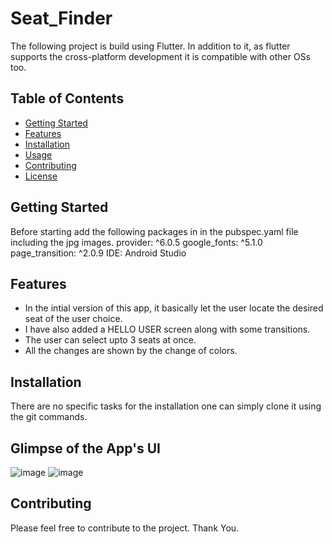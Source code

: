 # Seat_Finder


The following project is build using Flutter. In addition to it, as flutter supports the cross-platform development it is compatible with other OSs too.

## Table of Contents

- [Getting Started](#getting-started)
- [Features](#features)
- [Installation](#installation)
- [Usage](#usage)
- [Contributing](#contributing)
- [License](#license)

## Getting Started

Before starting add the following packages in in the pubspec.yaml file including the jpg images.
provider: ^6.0.5
google_fonts: ^5.1.0
page_transition: ^2.0.9
IDE: Android Studio

## Features
- In the intial version of this app, it basically let the user locate the desired seat of the user choice.
- I have also added a HELLO USER screen along with some transitions.
- The user can select upto 3 seats at once.
- All the changes are shown by the change of colors.

## Installation
There are no specific tasks for the installation one can simply clone it using the git commands.  

## Glimpse of the App's UI
![image](https://github.com/vinay123-ops/SeatFinder/assets/82254627/8fdc9440-a6cf-4a0c-a7ba-13034bd918d4)
![image](https://github.com/vinay123-ops/SeatFinder/assets/82254627/083a5f68-e65f-4913-9b89-2b8be7c86032)


## Contributing

Please feel free to contribute to the project.
Thank You.

